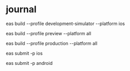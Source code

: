 # journal

eas build --profile development-simulator --platform ios

eas build --profile preview --platform all

eas build --profile production --platform all

eas submit -p ios

eas submit -p android
